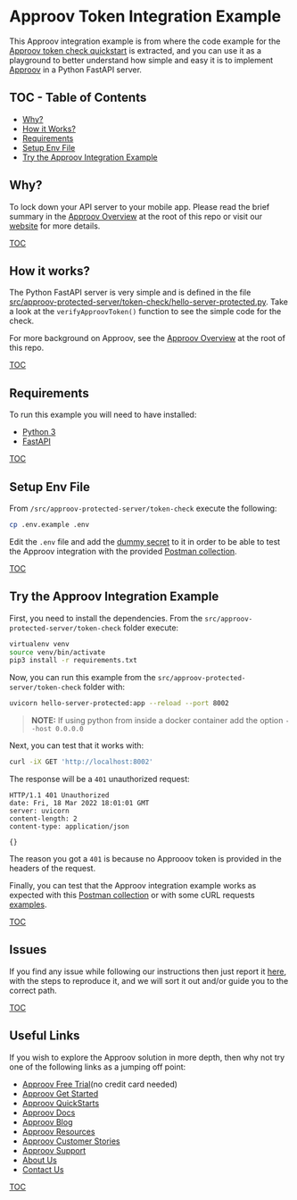 # Approov Token Integration Example

This Approov integration example is from where the code example for the [Approov token check quickstart](/docs/APPROOV_TOKEN_QUICKSTART.md) is extracted, and you can use it as a playground to better understand how simple and easy it is to implement [Approov](https://approov.io) in a Python FastAPI server.

## TOC - Table of Contents

* [Why?](#why)
* [How it Works?](#how-it-works)
* [Requirements](#requirements)
* [Setup Env File](#setup-env-file)
* [Try the Approov Integration Example](#try-the-approov-integration-example)


## Why?

To lock down your API server to your mobile app. Please read the brief summary in the [Approov Overview](/OVERVIEW.md#why) at the root of this repo or visit our [website](https://approov.io/product) for more details.

[TOC](#toc---table-of-contents)


## How it works?

The Python FastAPI server is very simple and is defined in the file [src/approov-protected-server/token-check/hello-server-protected.py](src/approov-protected-server/token-check/hello-server-protected.py). Take a look at the `verifyApproovToken()` function to see the simple code for the check.

For more background on Approov, see the [Approov Overview](/OVERVIEW.md#how-it-works) at the root of this repo.

[TOC](#toc---table-of-contents)


## Requirements

To run this example you will need to have installed:

* [Python 3](https://wiki.python.org/moin/BeginnersGuide/Download)
* [FastAPI](https://fastapi.tiangolo.com/tutorial/#install-fastapi)

[TOC](#toc---table-of-contents)


## Setup Env File

From `/src/approov-protected-server/token-check` execute the following:

```bash
cp .env.example .env
```

Edit the `.env` file and add the [dummy secret](/TESTING.md#the-dummy-secret) to it in order to be able to test the Approov integration with the provided [Postman collection](https://github.com/approov/postman-collections/blob/master/quickstarts/hello-world/hello-world.postman_curl_requests_examples.md).

[TOC](#toc---table-of-contents)


## Try the Approov Integration Example

First, you need to install the dependencies. From the `src/approov-protected-server/token-check` folder execute:

```bash
virtualenv venv
source venv/bin/activate
pip3 install -r requirements.txt
```

Now, you can run this example from the `src/approov-protected-server/token-check` folder with:

```bash
uvicorn hello-server-protected:app --reload --port 8002
```
> **NOTE:** If using python from inside a docker container add the option `--host 0.0.0.0`

Next, you can test that it works with:

```bash
curl -iX GET 'http://localhost:8002'
```

The response will be a `401` unauthorized request:

```text
HTTP/1.1 401 Unauthorized
date: Fri, 18 Mar 2022 18:01:01 GMT
server: uvicorn
content-length: 2
content-type: application/json

{}
```

The reason you got a `401` is because no Approoov token is provided in the headers of the request.

Finally, you can test that the Approov integration example works as expected with this [Postman collection](/TESTING.md#testing-with-postman) or with some cURL requests [examples](/TESTING.md#testing-with-curl).

[TOC](#toc---table-of-contents)


## Issues

If you find any issue while following our instructions then just report it [here](https://github.com/approov/quickstart-python-fastapi-token-check/issues), with the steps to reproduce it, and we will sort it out and/or guide you to the correct path.

[TOC](#toc---table-of-contents)


## Useful Links

If you wish to explore the Approov solution in more depth, then why not try one of the following links as a jumping off point:

* [Approov Free Trial](https://approov.io/signup)(no credit card needed)
* [Approov Get Started](https://approov.io/product/demo)
* [Approov QuickStarts](https://approov.io/docs/latest/approov-integration-examples/)
* [Approov Docs](https://approov.io/docs)
* [Approov Blog](https://approov.io/blog/)
* [Approov Resources](https://approov.io/resource/)
* [Approov Customer Stories](https://approov.io/customer)
* [Approov Support](https://approov.io/contact)
* [About Us](https://approov.io/company)
* [Contact Us](https://approov.io/contact)

[TOC](#toc---table-of-contents)
